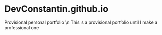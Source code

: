 # DevConstantin.github.io
Provisional personal portfolio
\n
This is a provisional portfolio until I make a professional one
